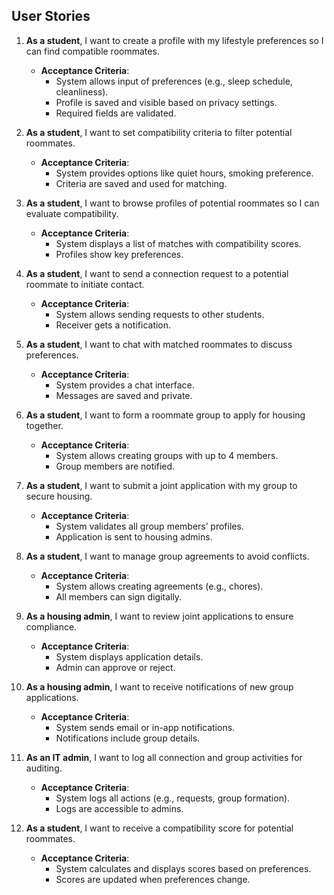 ## User Stories

1. **As a student**, I want to create a profile with my lifestyle preferences so I can find compatible roommates.
   - **Acceptance Criteria**:
     - System allows input of preferences (e.g., sleep schedule, cleanliness).
     - Profile is saved and visible based on privacy settings.
     - Required fields are validated.

2. **As a student**, I want to set compatibility criteria to filter potential roommates.
   - **Acceptance Criteria**:
     - System provides options like quiet hours, smoking preference.
     - Criteria are saved and used for matching.

3. **As a student**, I want to browse profiles of potential roommates so I can evaluate compatibility.
   - **Acceptance Criteria**:
     - System displays a list of matches with compatibility scores.
     - Profiles show key preferences.

4. **As a student**, I want to send a connection request to a potential roommate to initiate contact.
   - **Acceptance Criteria**:
     - System allows sending requests to other students.
     - Receiver gets a notification.

5. **As a student**, I want to chat with matched roommates to discuss preferences.
   - **Acceptance Criteria**:
     - System provides a chat interface.
     - Messages are saved and private.

6. **As a student**, I want to form a roommate group to apply for housing together.
   - **Acceptance Criteria**:
     - System allows creating groups with up to 4 members.
     - Group members are notified.

7. **As a student**, I want to submit a joint application with my group to secure housing.
   - **Acceptance Criteria**:
     - System validates all group members’ profiles.
     - Application is sent to housing admins.

8. **As a student**, I want to manage group agreements to avoid conflicts.
   - **Acceptance Criteria**:
     - System allows creating agreements (e.g., chores).
     - All members can sign digitally.

9. **As a housing admin**, I want to review joint applications to ensure compliance.
   - **Acceptance Criteria**:
     - System displays application details.
     - Admin can approve or reject.

10. **As a housing admin**, I want to receive notifications of new group applications.
    - **Acceptance Criteria**:
      - System sends email or in-app notifications.
      - Notifications include group details.

11. **As an IT admin**, I want to log all connection and group activities for auditing.
    - **Acceptance Criteria**:
      - System logs all actions (e.g., requests, group formation).
      - Logs are accessible to admins.

12. **As a student**, I want to receive a compatibility score for potential roommates.
    - **Acceptance Criteria**:
      - System calculates and displays scores based on preferences.
      - Scores are updated when preferences change.
